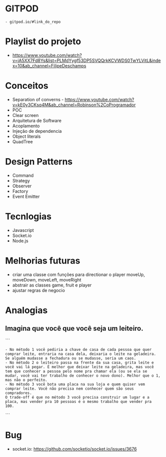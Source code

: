 # GITPOD

    - gitpod.io/#link_do_repo

# Playlist do projeto

- https://www.youtube.com/watch?v=jA5XX7Fd8Ys&list=PLMdYygf53DP5SVQQrkKCVWDS0TwYLVitL&index=10&ab_channel=FilipeDeschamps

# Conceitos

- Separation of converns - https://www.youtube.com/watch?v=kE0y3CKsq4M&ab_channel=Robinson%2CoProgramador
- POC
- Clear screen
- Arquitetura de Software
- Acoplamento
- Injeção de dependencia
- Object literals
- QuadTree

# Design Patterns

- Command
- Strategy
- Observer
- Factory
- Event Emitter

# Tecnlogias

- Javascript
- Socket.io
- Node.js

# Melhorias futuras

- criar uma classe com funções para directionar o player moveUp, moveDown, moveLeft, moveRight
- abstrair as classes game, fruit e player
- ajustar regras de negocio

# Analogias

## Imagina que você que você seja um leiteiro.

ˋˋˋ

    - No método 1 você pediria a chave de casa de cada pessoa que quer comprar leite, entraria na casa dela, deixaria o leite na geladeira. Se alguém mudasse a fechadura ou se mudasse, seria um caos.
    - No método 2 o leiteiro passa na frente da sua casa, grita leite e você vai lá pegar. É melhor que deixar leite na geladeira, mas você tem que conhecer a pessoa pelo nome pra chamar ela (ou se ela se mudar, você vai ter trabalho de conhecer o novo dono). Melhor que o 1, mas não o perfeito.
    - No método 3 você bota uma placa na sua loja e quem quiser vem comprar leite. Você não precisa nem conhecer quem são seus compradores.
    O trade-off é que no método 3 você precisa construir um lugar e a placa, mas vender pra 10 pessoas é o mesmo trabalho que vender pra 100.

ˋˋˋ

# Bug

- socket.io: https://github.com/socketio/socket.io/issues/3676
